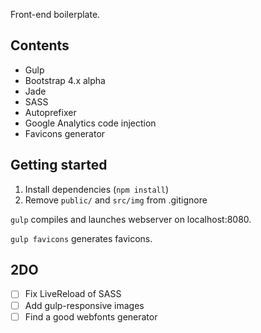 Front-end boilerplate.

## Contents ##

* Gulp
* Bootstrap 4.x alpha
* Jade
* SASS
* Autoprefixer
* Google Analytics code injection
* Favicons generator

## Getting started ##

1. Install dependencies (`npm install`)
1. Remove `public/` and `src/img` from .gitignore

`gulp` compiles and launches webserver on localhost:8080.

`gulp favicons` generates favicons.

## 2DO ##

- [ ] Fix LiveReload of SASS
- [ ] Add gulp-responsive images
- [ ] Find a good webfonts generator